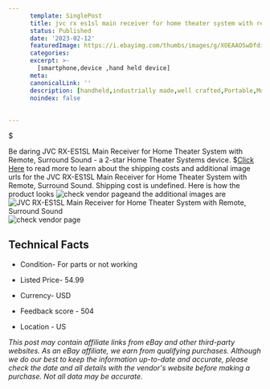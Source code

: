 ```yaml
---
      template: SinglePost
      title: jvc rx es1sl main receiver for home theater system with remote surround sound
      status: Published
      date: '2023-02-12'
      featuredImage: https://i.ebayimg.com/thumbs/images/g/XOEAAOSwDfdiEW8Q/s-l225.jpg
      categories: 
      excerpt: >-
        [smartphone,device ,hand held device]
      meta:
      canonicalLink: ''
      description: [handheld,industrially made,well crafted,Portable,Mobile,Compact,Convenient,Lightweight,Maneuverable,Man-portable,Miniature,Carriable,Hand-held,Light,Holdable,Transportable,Mobile device,Pocket-sized,On-the-go,Wireless,Cordless,Compact size,Convenient size, smartphone,device ,hand held device]
      noindex: false
      
        
---
```

$

Be daring JVC RX-ES1SL Main Receiver for Home Theater System with Remote, Surround Sound - a 2-star Home Theater Systems device.
$[Click Here](https://www.ebay.com/itm/134029629505?hash=item1f34c9d841%3Ag%3AXOEAAOSwDfdiEW8Q&mkevt=1&mkcid=1&mkrid=711-53200-19255-0&campid=%253CePNCampaignId%253E&customid=%253CreferenceId%253E&toolid=10049) to read more to learn about the shipping costs and additional image urls for the JVC RX-ES1SL Main Receiver for Home Theater System with Remote, Surround Sound. Shipping cost is undefined. Here is how the product looks ![check vendor page](https://i.ebayimg.com/thumbs/images/g/XOEAAOSwDfdiEW8Q/s-l225.jpg)and the additional images are![JVC RX-ES1SL Main Receiver for Home Theater System with Remote, Surround Sound](https://i.ebayimg.com/images/g/XOEAAOSwDfdiEW8Q/s-l1600.jpg)![check vendor page](https://origin-galleryplus.ebayimg.com/ws/web/134029629505_2_0_1/225x225.jpg,https://origin-galleryplus.ebayimg.com/ws/web/134029629505_3_0_1/225x225.jpg,https://origin-galleryplus.ebayimg.com/ws/web/134029629505_4_0_1/225x225.jpg,https://origin-galleryplus.ebayimg.com/ws/web/134029629505_5_0_1/225x225.jpg,https://origin-galleryplus.ebayimg.com/ws/web/134029629505_6_0_1/225x225.jpg,https://origin-galleryplus.ebayimg.com/ws/web/134029629505_7_0_1/225x225.jpg,https://origin-galleryplus.ebayimg.com/ws/web/134029629505_8_0_1/225x225.jpg,https://origin-galleryplus.ebayimg.com/ws/web/134029629505_9_0_1/225x225.jpg,https://origin-galleryplus.ebayimg.com/ws/web/134029629505_10_0_1/225x225.jpg,https://origin-galleryplus.ebayimg.com/ws/web/134029629505_11_0_1/225x225.jpg,https://origin-galleryplus.ebayimg.com/ws/web/134029629505_12_0_1/225x225.jpg)



 ## Technical Facts 



     
      

 - Condition- For parts or not working 


      

 - Listed Price- 54.99 


      

 - Currency- USD 


      

 - Feedback score - 504 


      

 - Location - US 


      
      

 *_This post may contain affiliate links from eBay and other third-party websites. As an eBay affiliate, we earn from qualifying purchases. Although we do our best to keep the information up-to-date and accurate, please check the date and all details with the vendor's website before making a purchase. Not all data may be accurate._*






